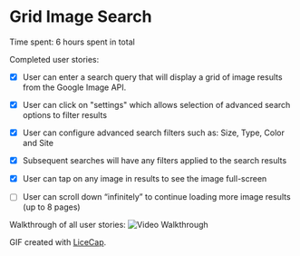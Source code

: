 # Grid Image Search

Time spent: 6 hours spent in total

Completed user stories:
 * [x] User can enter a search query that will display a grid of image results from the Google Image API.
 * [x] User can click on "settings" which allows selection of advanced search options to filter results
 * [x] User can configure advanced search filters such as: Size, Type, Color and Site
 * [x] Subsequent searches will have any filters applied to the search results
 * [x] User can tap on any image in results to see the image full-screen
 * [ ] User can scroll down “infinitely” to continue loading more image results (up to 8 pages)


Walkthrough of all user stories:
![Video Walkthrough](gif.gif)

GIF created with [LiceCap](http://www.cockos.com/licecap/).
